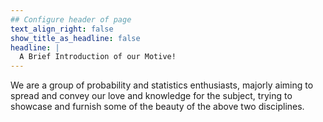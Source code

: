 ```yaml
---
## Configure header of page
text_align_right: false
show_title_as_headline: false
headline: |
  A Brief Introduction of our Motive!
---
```


<!-- this is a subheadline -->
We are a group of probability and statistics enthusiasts, majorly aiming to spread and convey our love and knowledge for the subject, trying to showcase and furnish some of the beauty of the above two disciplines.